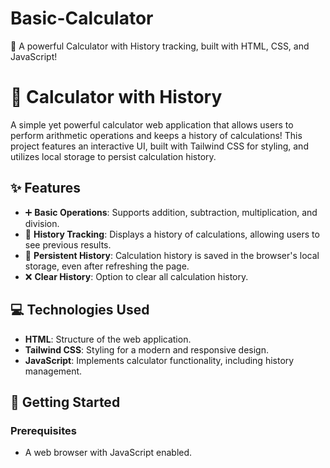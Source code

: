 # Basic-Calculator
🧮 A powerful Calculator with History tracking, built with HTML, CSS, and JavaScript!
# 🧮 Calculator with History

A simple yet powerful calculator web application that allows users to perform arithmetic operations and keeps a history of calculations! This project features an interactive UI, built with Tailwind CSS for styling, and utilizes local storage to persist calculation history.

## ✨ Features

- ➕ **Basic Operations**: Supports addition, subtraction, multiplication, and division.
- 📜 **History Tracking**: Displays a history of calculations, allowing users to see previous results.
- 💾 **Persistent History**: Calculation history is saved in the browser's local storage, even after refreshing the page.
- ❌ **Clear History**: Option to clear all calculation history.

## 💻 Technologies Used

- **HTML**: Structure of the web application.
- **Tailwind CSS**: Styling for a modern and responsive design.
- **JavaScript**: Implements calculator functionality, including history management.

## 🚀 Getting Started

### Prerequisites
- A web browser with JavaScript enabled.


